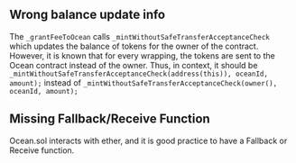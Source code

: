 ## Wrong balance update info
The `_grantFeeToOcean` calls `_mintWithoutSafeTransferAcceptanceCheck` which updates the balance of tokens for the owner of the contract. However, it is known that for every wrapping, the tokens are sent to the Ocean contract instead of the owner. Thus, in context,  it should be `_mintWithoutSafeTransferAcceptanceCheck(address(this)), oceanId, amount);` instead of `_mintWithoutSafeTransferAcceptanceCheck(owner(), oceanId, amount); `

## Missing Fallback/Receive Function
Ocean.sol interacts with ether, and it is good practice to have a Fallback or Receive function.
